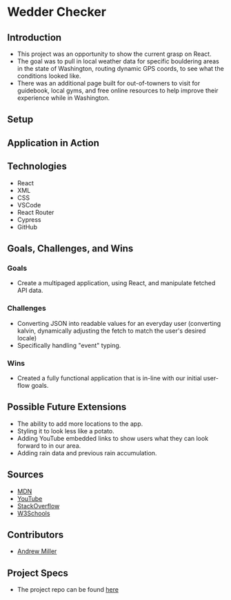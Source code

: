 # Wedder Checker

## Introduction
  - This project was an opportunity to show the current grasp on React.
  - The goal was to pull in local weather data for specific bouldering areas in the state of Washington, routing dynamic GPS coords, to see what the conditions looked like.
  - There was an additional page built for out-of-towners to visit for guidebook, local gyms, and free online resources to help improve their experience while in Washington.
  
## Setup


## Application in Action



## Technologies
  - React
  - XML
  - CSS
  - VSCode
  - React Router
  - Cypress
  - GitHub

## Goals, Challenges, and Wins
### Goals
- Create a multipaged application, using React, and manipulate fetched API data.

### Challenges
- Converting JSON into readable values for an everyday user (converting kalvin, dynamically adjusting the fetch to match the user's desired locale)
- Specifically handling "event" typing.

### Wins
- Created a fully functional application that is in-line with our initial user-flow goals.

## Possible Future Extensions
- The ability to add more locations to the app.
- Styling it to look less like a potato.
- Adding YouTube embedded links to show users what they can look forward to in our area.
- Adding rain data and previous rain accumulation.


## Sources
 - [MDN](http://developer.mozilla.org/en-US/)
 - [YouTube](https://www.youtube.com/)
 - [StackOverflow](https://www.stackoverflow.com/)
 - [W3Schools](https://www.w3schools.com/)
  
## Contributors
  - [Andrew Miller](https://github.com/andrewmiller45)

## Project Specs

 - The project repo can be found [here](https://github.com/andrewmiller45/wedderchecker)
